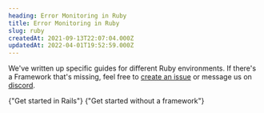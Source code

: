 ```yaml
---
heading: Error Monitoring in Ruby
title: Error Monitoring in Ruby
slug: ruby
createdAt: 2021-09-13T22:07:04.000Z
updatedAt: 2022-04-01T19:52:59.000Z
---
```


We've written up specific guides for different Ruby environments. If there's a Framework that's missing, feel free to [create an issue](https://github.com/highlight/highlight/issues/new?assignees=&labels=external+bug+%2F+request&template=feature_request.md&title=) or message us on [discord](https://highlight.io/community).

<DocsCardGroup>
    <DocsCard title="Rails" href="../ruby/rails">
        {"Get started in Rails"}
    </DocsCard>
    <DocsCard title="Other" href="../ruby/other">
        {"Get started without a framework"}
    </DocsCard>
</DocsCardGroup>
